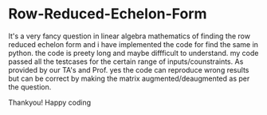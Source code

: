 # Row-Reduced-Echelon-Form

It's a very fancy question in linear algebra mathematics of finding the row reduced echelon form and i have implemented the code for find the same
in python. the code is preety long and maybe diffficult to understand. my code passed all the testcases for the certain range of inputs/counstraints.
As provided by our TA's and Prof.  yes the code can reproduce wrong results but can be correct by making the matrix augmented/deaugmented as per 
the question.

Thankyou!
Happy coding
